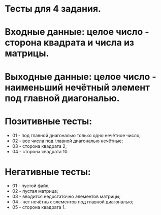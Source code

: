 # Тесты для 4 задания.

# Входные данные: целое число - сторона квадрата и числа из матрицы.

# Выходные данные: целое число - наименьший нечётный элемент под главной диагональю.

# Позитивные тесты:

- 01 - под главной диагональю только одно нечётное число;
- 02 - все числа под главной диагональю нечётные;
- 03 - сторона квадрата 2;
- 04 - сторона квадрата 10.

# Негативные тесты:

- 01 - пустой файл;
- 02 - пустая матрица;
- 03 - вводится недостаточно элементов матрицы;
- 04 - нет нечётных элементов под главной диагональю;
- 05 - сторона квадрата 1.
